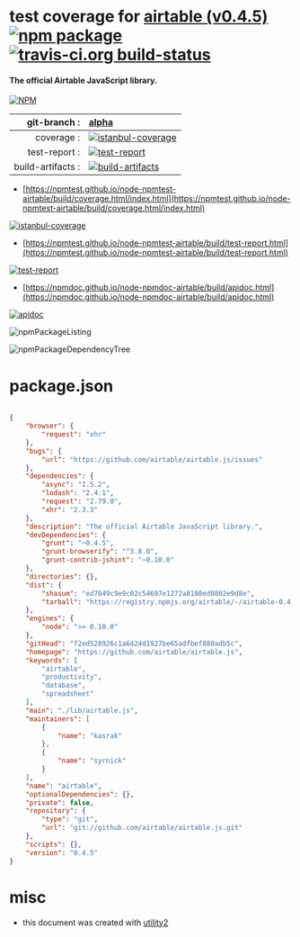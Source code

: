 # test coverage for  [airtable (v0.4.5)](https://github.com/airtable/airtable.js)  [![npm package](https://img.shields.io/npm/v/npmtest-airtable.svg?style=flat-square)](https://www.npmjs.org/package/npmtest-airtable) [![travis-ci.org build-status](https://api.travis-ci.org/npmtest/node-npmtest-airtable.svg)](https://travis-ci.org/npmtest/node-npmtest-airtable)
#### The official Airtable JavaScript library.

[![NPM](https://nodei.co/npm/airtable.png?downloads=true&downloadRank=true&stars=true)](https://www.npmjs.com/package/airtable)

| git-branch : | [alpha](https://github.com/npmtest/node-npmtest-airtable/tree/alpha)|
|--:|:--|
| coverage : | [![istanbul-coverage](https://npmtest.github.io/node-npmtest-airtable/build/coverage.badge.svg)](https://npmtest.github.io/node-npmtest-airtable/build/coverage.html/index.html)|
| test-report : | [![test-report](https://npmtest.github.io/node-npmtest-airtable/build/test-report.badge.svg)](https://npmtest.github.io/node-npmtest-airtable/build/test-report.html)|
| build-artifacts : | [![build-artifacts](https://npmtest.github.io/node-npmtest-airtable/glyphicons_144_folder_open.png)](https://github.com/npmtest/node-npmtest-airtable/tree/gh-pages/build)|

- [https://npmtest.github.io/node-npmtest-airtable/build/coverage.html/index.html](https://npmtest.github.io/node-npmtest-airtable/build/coverage.html/index.html)

[![istanbul-coverage](https://npmtest.github.io/node-npmtest-airtable/build/screenCapture.buildCi.browser.%252Ftmp%252Fbuild%252Fcoverage.lib.html.png)](https://npmtest.github.io/node-npmtest-airtable/build/coverage.html/index.html)

- [https://npmtest.github.io/node-npmtest-airtable/build/test-report.html](https://npmtest.github.io/node-npmtest-airtable/build/test-report.html)

[![test-report](https://npmtest.github.io/node-npmtest-airtable/build/screenCapture.buildCi.browser.%252Ftmp%252Fbuild%252Ftest-report.html.png)](https://npmtest.github.io/node-npmtest-airtable/build/test-report.html)

- [https://npmdoc.github.io/node-npmdoc-airtable/build/apidoc.html](https://npmdoc.github.io/node-npmdoc-airtable/build/apidoc.html)

[![apidoc](https://npmdoc.github.io/node-npmdoc-airtable/build/screenCapture.buildCi.browser.%252Ftmp%252Fbuild%252Fapidoc.html.png)](https://npmdoc.github.io/node-npmdoc-airtable/build/apidoc.html)

![npmPackageListing](https://npmtest.github.io/node-npmtest-airtable/build/screenCapture.npmPackageListing.svg)

![npmPackageDependencyTree](https://npmtest.github.io/node-npmtest-airtable/build/screenCapture.npmPackageDependencyTree.svg)



# package.json

```json

{
    "browser": {
        "request": "xhr"
    },
    "bugs": {
        "url": "https://github.com/airtable/airtable.js/issues"
    },
    "dependencies": {
        "async": "1.5.2",
        "lodash": "2.4.1",
        "request": "2.79.0",
        "xhr": "2.3.3"
    },
    "description": "The official Airtable JavaScript library.",
    "devDependencies": {
        "grunt": "~0.4.5",
        "grunt-browserify": "^3.8.0",
        "grunt-contrib-jshint": "~0.10.0"
    },
    "directories": {},
    "dist": {
        "shasum": "ed7049c9e9c02c54697e1272a8180ed0802e9d8e",
        "tarball": "https://registry.npmjs.org/airtable/-/airtable-0.4.5.tgz"
    },
    "engines": {
        "node": ">= 0.10.0"
    },
    "gitHead": "f2ed528926c1a6424d1927be65adfbef880adb5c",
    "homepage": "https://github.com/airtable/airtable.js",
    "keywords": [
        "airtable",
        "productivity",
        "database",
        "spreadsheet"
    ],
    "main": "./lib/airtable.js",
    "maintainers": [
        {
            "name": "kasrak"
        },
        {
            "name": "syrnick"
        }
    ],
    "name": "airtable",
    "optionalDependencies": {},
    "private": false,
    "repository": {
        "type": "git",
        "url": "git://github.com/airtable/airtable.js.git"
    },
    "scripts": {},
    "version": "0.4.5"
}
```



# misc
- this document was created with [utility2](https://github.com/kaizhu256/node-utility2)
